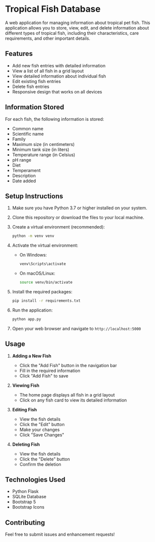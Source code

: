 # Tropical Fish Database

A web application for managing information about tropical pet fish. This application allows you to store, view, edit, and delete information about different types of tropical fish, including their characteristics, care requirements, and other important details.

## Features

- Add new fish entries with detailed information
- View a list of all fish in a grid layout
- View detailed information about individual fish
- Edit existing fish entries
- Delete fish entries
- Responsive design that works on all devices

## Information Stored

For each fish, the following information is stored:
- Common name
- Scientific name
- Family
- Maximum size (in centimeters)
- Minimum tank size (in liters)
- Temperature range (in Celsius)
- pH range
- Diet
- Temperament
- Description
- Date added

## Setup Instructions

1. Make sure you have Python 3.7 or higher installed on your system.

2. Clone this repository or download the files to your local machine.

3. Create a virtual environment (recommended):
   ```bash
   python -m venv venv
   ```

4. Activate the virtual environment:
   - On Windows:
     ```bash
     venv\Scripts\activate
     ```
   - On macOS/Linux:
     ```bash
     source venv/bin/activate
     ```

5. Install the required packages:
   ```bash
   pip install -r requirements.txt
   ```

6. Run the application:
   ```bash
   python app.py
   ```

7. Open your web browser and navigate to `http://localhost:5000`

## Usage

1. **Adding a New Fish**
   - Click the "Add Fish" button in the navigation bar
   - Fill in the required information
   - Click "Add Fish" to save

2. **Viewing Fish**
   - The home page displays all fish in a grid layout
   - Click on any fish card to view its detailed information

3. **Editing Fish**
   - View the fish details
   - Click the "Edit" button
   - Make your changes
   - Click "Save Changes"

4. **Deleting Fish**
   - View the fish details
   - Click the "Delete" button
   - Confirm the deletion

## Technologies Used

- Python Flask
- SQLite Database
- Bootstrap 5
- Bootstrap Icons

## Contributing

Feel free to submit issues and enhancement requests! 
